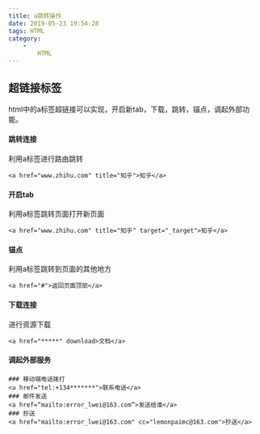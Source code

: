 ```yaml
---
title: a跳转操作
date: 2019-05-23 19:54:28
tags: HTML
category:
    - 
        HTML
---
```

## 超链接标签
html中的a标签超链接可以实现，开启新tab，下载，跳转，锚点，调起外部功能。

#### 跳转连接
利用a标签进行路由跳转
```
<a href="www.zhihu.com" title="知乎">知乎</a>
```
#### 开启tab
利用a标签跳转页面打开新页面
```
<a href="www.zhihu.com" title="知乎" target="_target">知乎</a>
```

#### 锚点
利用a标签跳转到页面的其他地方
```
<a href="#">返回页面顶部</a>
```

#### 下载连接
进行资源下载
```
<a href="*****" download>文档</a>
```

#### 调起外部服务
```
### 移动端电话拨打
<a href="tel:+134*******">联系电话</a>
### 邮件发送
<a href=“mailto:error_lwei@163.com”>发送给谁</a>
### 抄送
<a href="mailto:error_lwei@163.com" cc="lemonpaimc@163.com">抄送</a>
```
